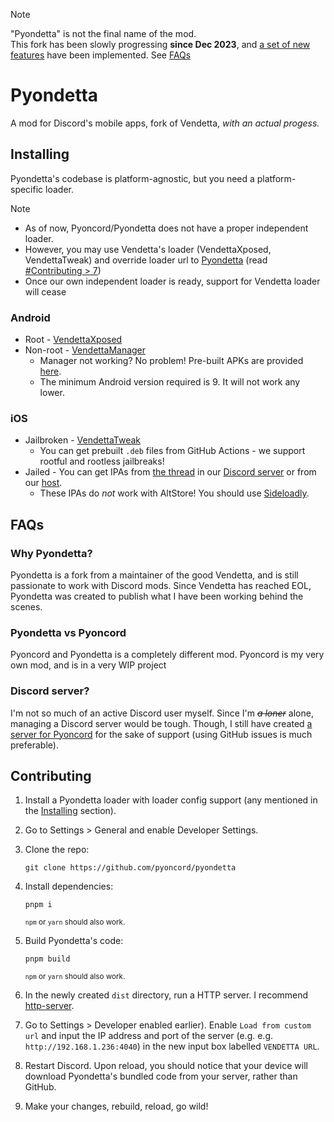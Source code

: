 > [!NOTE]
> "Pyondetta" is not the final name of the mod.\
> This fork has been slowly progressing **since Dec 2023**, and [a set of new features](https://github.com/pyoncord/Pyondetta/issues/1) have been implemented.
> See [FAQs](#faqs)

# Pyondetta
A mod for Discord's mobile apps, fork of Vendetta, *with an actual progess.*


## Installing
Pyondetta's codebase is platform-agnostic, but you need a platform-specific loader.
> [!NOTE]
> - As of now, Pyoncord/Pyondetta does not have a proper independent loader.
> - However, you may use Vendetta's loader (VendettaXposed, VendettaTweak) and override loader url to [Pyondetta](https://raw.githubusercontent.com/pyoncord/detta-builds/main/pyondetta.js) (read [#Contributing > 7](#contributing))
> - Once our own independent loader is ready, support for Vendetta loader will cease

### Android
* Root - [VendettaXposed](https://github.com/vendetta-mod/VendettaXposed/releases/latest)
* Non-root - [VendettaManager](https://github.com/vendetta-mod/VendettaManager/releases/latest)
    - Manager not working? No problem! Pre-built APKs are provided [here](https://discord.k6.tf/).
    - The minimum Android version required is 9. It will not work any lower.

### iOS
* Jailbroken - [VendettaTweak](https://github.com/vendetta-mod/VendettaTweak)
    - You can get prebuilt `.deb` files from GitHub Actions - we support rootful and rootless jailbreaks!
* Jailed - You can get IPAs from [the thread](https://discord.com/channels/1015931589865246730/1087295482667208766) in our [Discord server](https://discord.gg/n9QQ4XhhJP) or from our [host](https://discord.k6.tf/ios/).
    - These IPAs do *not* work with AltStore! You should use [Sideloadly](https://sideloadly.io).

## FAQs

### Why Pyondetta?
Pyondetta is a fork from a maintainer of the good Vendetta, and is still passionate to work with Discord mods. Since Vendetta has reached EOL, Pyondetta was created to publish what I have been working behind the scenes.

### Pyondetta vs Pyoncord
Pyoncord and Pyondetta is a completely different mod. Pyoncord is my very own mod, and is in a very WIP project

### Discord server?
I'm not so much of an active Discord user myself. Since I'm ~~*a loner*~~ alone, managing a Discord server would be tough. Though, I still have created [a server for Pyoncord](https://discord.gg/97QVKX4z) for the sake of support (using GitHub issues is much preferable).

## Contributing
1. Install a Pyondetta loader with loader config support (any mentioned in the [Installing](#installing) section).

2. Go to Settings > General and enable Developer Settings.

3. Clone the repo:
    ```
    git clone https://github.com/pyoncord/pyondetta
    ```

4. Install dependencies:
    ```
    pnpm i
    ```
    <sup>`npm` or `yarn` should also work.</sup>

5. Build Pyondetta's code:
    ```
    pnpm build
    ```
    <sup>`npm` or `yarn` should also work.</sup>

6. In the newly created `dist` directory, run a HTTP server. I recommend [http-server](https://www.npmjs.com/package/http-server).

7. Go to Settings > Developer enabled earlier). Enable `Load from custom url` and input the IP address and port of the server (e.g.  e.g. `http://192.168.1.236:4040`) in the new input box labelled `VENDETTA URL`.

8. Restart Discord. Upon reload, you should notice that your device will download Pyondetta's bundled code from your server, rather than GitHub.

9. Make your changes, rebuild, reload, go wild!
